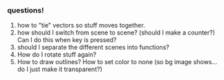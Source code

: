 ### questions!
1. how to "tie" vectors so stuff moves together.
2. how should I switch from scene to scene? (should I make a counter?) Can I do this when key is pressed?
3. should I separate the different scenes into functions?
4. How do I rotate stuff again?
5. How to draw outlines? How to set color to none (so bg image shows... do I just make it transparent?)
